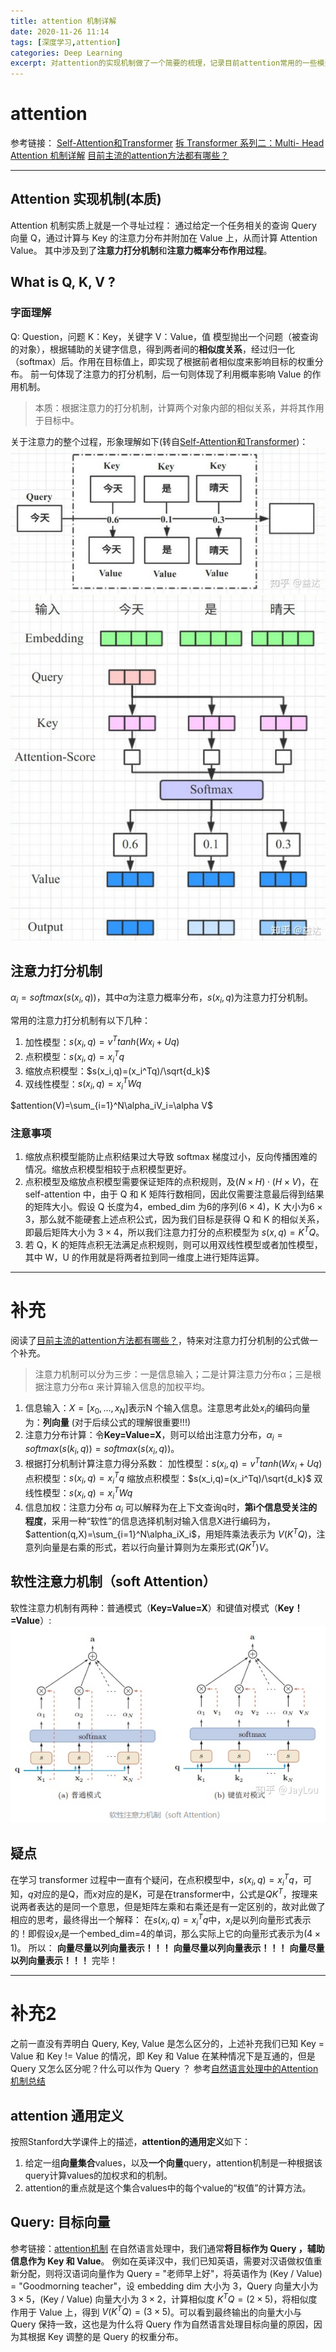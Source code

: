 ```yaml
---
title: attention 机制详解
date: 2020-11-26 11:14
tags: [深度学习,attention]
categories: Deep Learning
excerpt: 对attention的实现机制做了一个简要的梳理，记录目前attention常用的一些模型打分机制及得分系数的作用过程。
---
```


# attention
参考链接：
[Self-Attention和Transformer](https://zhuanlan.zhihu.com/p/69111029)
[拆 Transformer 系列二：Multi- Head Attention 机制详解](https://www.bilibili.com/read/cv4902832/)
[目前主流的attention方法都有哪些？](https://www.zhihu.com/question/68482809)

---

## Attention 实现机制(本质)
Attention 机制实质上就是一个寻址过程：
通过给定一个任务相关的查询 Query 向量 Q，通过计算与 Key 的注意力分布并附加在 Value 上，从而计算 Attention Value。
其中涉及到了**注意力打分机制**和**注意力概率分布作用过程**。

## What is Q, K, V ?
### 字面理解
Q: Question，问题
K：Key，关键字
V：Value，值
模型抛出一个问题（被查询的对象），根据辅助的关键字信息，得到两者间的**相似度关系**，经过归一化（softmax）后。作用在目标值上，即实现了根据前者相似度来影响目标的权重分布。
前一句体现了注意力的打分机制，后一句则体现了利用概率影响 Value 的作用机制。

> 本质：根据注意力的打分机制，计算两个对象内部的相似关系，并将其作用于目标中。

关于注意力的整个过程，形象理解如下(转自[Self-Attention和Transformer](https://zhuanlan.zhihu.com/p/69111029))：
![](/img/posts_img/20201126104032318_9538.png)
![](/img/posts_img/20201126104103806_13047.png)

## 注意力打分机制
$\alpha_i=softmax(s(x_i,q))$，其中$\alpha$为注意力概率分布，$s(x_i,q)$为注意力打分机制。

常用的注意力打分机制有以下几种：
1. 加性模型：$s(x_i,q)=v^Ttanh(Wx_i+Uq)$
2. 点积模型：$s(x_i,q)=x_i^Tq$
3. 缩放点积模型：$s(x_i,q)=(x_i^Tq)/\sqrt{d_k}$
4. 双线性模型：$s(x_i,q)=x_i^TWq$

$attention(V)=\sum_{i=1}^N\alpha_iV_i=\alpha V$

### 注意事项
1. 缩放点积模型能防止点积结果过大导致 softmax 梯度过小，反向传播困难的情况。缩放点积模型相较于点积模型更好。
2. 点积模型及缩放点积模型需要保证矩阵的点积规则，及$(N\times H)\cdot(H\times V)$，在 self-attention 中，由于 Q 和 K 矩阵行数相同，因此仅需要注意最后得到结果的矩阵大小。假设 Q 长度为4，embed_dim 为6的序列($6\times 4$)，K 大小为$6\times 3$，那么就不能硬套上述点积公式，因为我们目标是获得 Q 和 K 的相似关系，即最后矩阵大小为 $3\times 4$，所以我们注意力打分的点积模型为 $s(x,q)=K^TQ$。
3. 若 Q，K 的矩阵点积无法满足点积规则，则可以用双线性模型或者加性模型，其中 W，U 的作用就是将两者拉到同一维度上进行矩阵运算。


---
# 补充
阅读了[目前主流的attention方法都有哪些？](https://www.zhihu.com/question/68482809)，特来对注意力打分机制的公式做一个补充。
> 注意力机制可以分为三步：一是信息输入；二是计算注意力分布α；三是根据注意力分布α 来计算输入信息的加权平均。

1. 信息输入：$X=[x_0,...,x_N]$表示N 个输入信息。注意思考此处$x_i$的编码向量为：**列向量** (对于后续公式的理解很重要!!!)
2. 注意力分布计算：令**Key=Value=X**，则可以给出注意力分布，$\alpha_i=softmax(s(k_i,q))=softmax(s(x_i,q))$。
3. 根据打分机制计算注意力得分系数：
加性模型：$s(x_i,q)=v^Ttanh(Wx_i+Uq)$
点积模型：$s(x_i,q)=x_i^Tq$
缩放点积模型：$s(x_i,q)=(x_i^Tq)/\sqrt{d_k}$
双线性模型：$s(x_i,q)=x_i^TWq$
4. 信息加权：注意力分布 $\alpha_i$ 可以解释为在上下文查询q时，**第i个信息受关注的程度**，采用一种“软性”的信息选择机制对输入信息X进行编码为，$attention(q,X)=\sum_{i=1}^N\alpha_iX_i$，用矩阵乘法表示为 $V(K^TQ)$，注意列向量是右乘的形式，若以行向量计算则为左乘形式$(QK^T)V$。


## 软性注意力机制（soft Attention）
软性注意力机制有两种：普通模式（**Key=Value=X**）和键值对模式（**Key！=Value**）:
![](/img/posts_img/20201126143000592_26756.png)

## 疑点
在学习 transformer 过程中一直有个疑问，在点积模型中，$s(x_i,q)=x_i^Tq$，可知，$q$对应的是Q，而$x$对应的是K，可是在transformer中，公式是$QK^T$，按理来说两者表达的是同一个意思，但是矩阵左乘和右乘还是有一定区别的，故对此做了相应的思考，最终得出一个解释：
在$s(x_i,q)=x_i^Tq$中，$x_i$是以列向量形式表示的！即假设$x_i$是一个embed_dim=4的单词，那么实际上它的向量形式表示为$(4\times 1)$。
所以：
**向量尽量以列向量表示！！！**
**向量尽量以列向量表示！！！**
**向量尽量以列向量表示！！！**
完毕！

---  
# 补充2
之前一直没有弄明白 Query, Key, Value 是怎么区分的，上述补充我们已知 Key = Value 和 Key != Value 的情况，即 Key 和 Value 在某种情况下是互通的，但是 Query 又怎么区分呢？什么可以作为 Query ？
参考[自然语言处理中的Attention机制总结](https://blog.csdn.net/hahajinbu/article/details/81940355)

## attention 通用定义
按照Stanford大学课件上的描述，**attention的通用定义**如下：

1. 给定一组**向量集合**values，以及**一个向量**query，attention机制是一种根据该query计算values的加权求和的机制。
2. attention的重点就是这个集合values中的每个value的“权值”的计算方法。

## Query: 目标向量
参考链接：[attention机制](https://www.jianshu.com/p/6b2e586f9256)
在自然语言处理中，我们通常**将目标作为 Query ，辅助信息作为 Key 和 Value**。
例如在英译汉中，我们已知英语，需要对汉语做权值重新分配，则将汉语词向量作为 Query = "老师早上好"，将英语作为 (Key / Value) = "Goodmorning teacher"，设 embedding dim 大小为 3，Query 向量大小为 $3\times 5$，(Key / Value) 向量大小为 $3\times 2$，计算相似度 $K^TQ = (2\times 5)$，将相似度作用于 Value 上，得到 $V(K^TQ)=(3\times 5)$。可以看到最终输出的向量大小与 Query 保持一致，这也是为什么将 Query 作为自然语言处理目标向量的原因，因为其根据 Key 调整的是 Query 的权重分布。